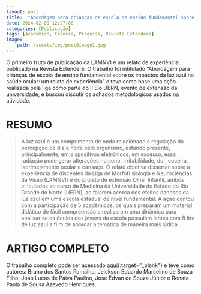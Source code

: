 ```yaml
---
layout: post
title:  "Abordagem para crianças de escola de ensino fundamental sobre os impactos da luz azul na saúde ocular: um relato de experiência"
date: 2024-02-09 12:27:00
categories: [Publicação]
tags: [Acadêmico, Ciência, Pesquisa, Revista Extendere]
image: 
    path: /assets/img/post9image1.jpg
---
```


O primeiro fruto de publicação da LAMNVI é um relato de experiência publicado na Revista Extendere. O trabalho foi intitulado “Abordagem para crianças de escola de ensino fundamental sobre os impactos da luz azul na saúde ocular: um relato de experiência” e teve como base uma ação realizada pela liga como parte do II Elo UERN, evento de extensão da universidade, e buscou discutir os achados metodológicos usados na atividade.

# RESUMO

> A luz azul é um comprimento de onda relacionado à regulação da percepção de dia e noite pelo organismo, estando presente, principalmente, em dispositivos eletrônicos; em excesso, essa radiação pode gerar alterações no sono, irritabilidade, dor, coceira, lacrimejamento ocular e cansaço. O relato objetiva dissertar sobre a experiência de discentes da Liga de Morfofi siologia e Neurociências da Visão (LAMNVI) e do projeto de extensão Olhar Infantil, ambos vinculados ao curso de Medicina da Universidade do Estado do Rio Grande do Norte (UERN), ao falarem acerca dos efeitos danosos da luz azul em uma escola estadual de nível fundamental. A ação contou com a participação de 5 acadêmicos, os quais preparam um material didático de fácil compreensão e realizaram uma dinâmica para analisar se os óculos dos jovens da escola possuíam lentes com fi ltro de luz azul a fi m de abordar a temática de maneira mais lúdica.

# ARTIGO COMPLETO

O trabalho completo pode ser acessado [aqui](https://periodicos.apps.uern.br/index.php/EXT/article/view/5788){:target="_blank"} e teve como autores: Bruno dos Santos Ramalho, Jeickson Eduardo Marcelino de Souza Filho, Joao Lucas de Paiva Paulino, José Edvan de Souza Júnior e Renata Paula de Sousa Azevedo Henriques.